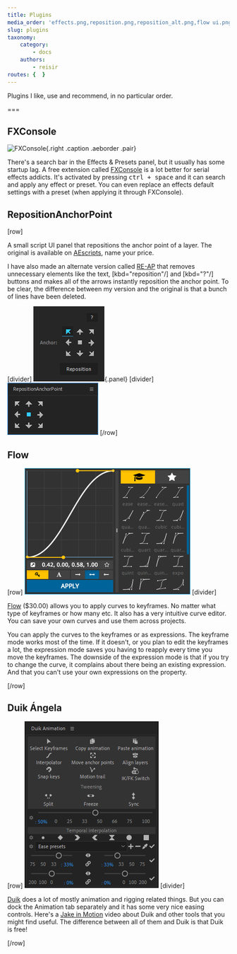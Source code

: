 ```yaml
---
title: Plugins
media_order: 'effects.png,reposition.png,reposition_alt.png,flow ui.png,duik animation.png'
slug: plugins
taxonomy:
    category:
        - docs
    authors:
        - reisir
routes: {  }
---
```


Plugins I like, use and recommend, in no particular order.

===

## FXConsole

![FXConsole](https://www.videocopilot.net/blog/wp-content/uploads/2018/04/Animation.gif){.right .caption .aeborder .pair}

There's a search bar in the Effects & Presets panel, but it usually has some startup lag. A free extension called [FXConsole](https://www.videocopilot.net/blog/2018/05/fx-console-updated-to-v1-0-3/) is a lot better for serial effects addicts. It's activated by pressing <kbd>ctrl + space</kbd> and it can search and apply any effect or preset. You can even replace an effects default settings with a preset (when applying it through FXConsole).

## RepositionAnchorPoint

[row]

A small script UI panel that repositions the anchor point of a layer. The original is available on [AEscripts](https://aescripts.com/repositionanchorpoint/), name your price. 

I have also made an alternate version called [RE-AP](/reap) that removes unnecessary elements like the text, [kbd="reposition"/] and [kbd="?"/] buttons and makes all of the arrows instantly reposition the anchor point. To be clear, the difference between my version and the original is that a bunch of lines have been deleted. 

[divider]
![original RepositionAnchorPoint](reposition.png){.panel}
[divider]
![RE-AP (my modified version)](reposition_alt.png)
[/row]

## Flow

[row]
![Flow](flow%20ui.png)
[divider]

[Flow](https://aescripts.com/flow/) ($30.00) allows you to apply curves to keyframes. No matter what type of keyframes or how many etc. It also has a very intuitive curve editor. You can save your own curves and use them across projects.

You can apply the curves to the keyframes or as expressions. The keyframe mode works most of the time. If it doesn't, or you plan to edit the keyframes a lot, the expression mode saves you having to reapply every time you move the keyframes. The downside of the expression mode is that if you try to change the curve, it complains about there being an existing expression. And that you can't use your own expressions on the property.

[/row]

## Duik Ángela

[row]
![Duik Animation](duik%20animation.png)
[divider]

[Duik](https://rxlaboratory.org/tools/duik-angela/) does a lot of mostly animation and rigging related things. But you can dock the Animation tab separately and it has some very nice easing controls. Here's a [Jake in Motion](https://youtu.be/IIBqi3K32c4?t=76) video about Duik and other tools that you might find useful. The difference between all of them and Duik is that Duik is free!

[/row]

